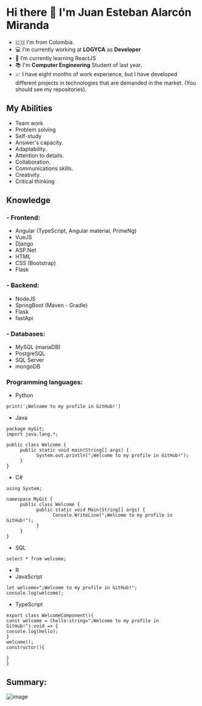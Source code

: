 # Hi there 👋 I'm Juan Esteban Alarcón Miranda

<!--
**juanestebanalarcon/juanestebanalarcon** is a ✨ _special_ ✨ repository because its `README.md` (this file) appears on your GitHub profile.

Here are some ideas to get you started:

- 🔭 I’m currently working on ...
- 🌱 I’m currently learning Azure
- 👯 I’m looking to collaborate on ...
- 🤔 I’m looking for help with ...
- 💬 Ask me about ...
- 📫 How to reach me: ...
- 😄 Pronouns: ...
- ⚡ Fun fact: ...
-->
- 🇨🇴 I'm from Colombia.
- 💻 I’m currently working at **LOGYCA** as **Developer**
- 🌱 I’m currently learning ReactJS
- 📚 I'm **Computer Engineering** Student of last year.
- 📈 I have eight months of work experience, but I have developed different projects in technologies that are demanded in the market.
(You should see my repositories).

## My Abilities
- Team work
- Problem solving
- Self-study
- Answer's capacity.
- Adaptability.
- Attention to details.
- Collaboration.
- Communications skills.
- Creativity.
- Critical thinking

## Knowledge

### - Frontend:
* Angular (TypeScript, Angular material, PrimeNg)
* VueJS
* Django
* ASP.Net
* HTML
* CSS (Bootstrap)
* Flask
### - Backend:
* NodeJS
* SpringBoot (Maven - Gradle)
* Flask
* fastApi
### - Databases:
* MySQL (mariaDB)
* PostgreSQL
* SQL Server
* mongoDB
### Programming languages:
* Python
```
print('¡Welcome to my profile in GitHub!')
```
* Java

```
package myGit;
import java.lang.*;
 
public class Welcome {
     public static void main(String[] args) {
           System.out.println("¡Welcome to my profile in GitHub!");
     }
}
```
* C#

```
using System;
 
namespace MyGit {  
     public class Welcome {
           public static void Main(String[] args) {
                 Console.WriteLine("¡Welcome to my profile in GitHub!");
           }
     }
}
```
* SQL

```
select * from welcome;
```
* R
* JavaScript
```
let welcome="¡Welcome to my profile in GitHub!";
console.log(welcome);
```
* TypeScript
```
export class WelcomeComponent(){
const welcome = (hello:string="¡Welcome to my profile in GitHub!"):void => {
console.log(hello);
}
welcome();
constructor(){

}
}
```
## Summary:
![image](https://user-images.githubusercontent.com/77359500/164497302-a0f989c4-460f-4c7c-a34d-1931e8588db9.png)
